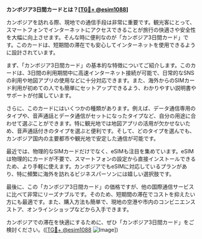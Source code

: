 **カンボジア3日間カードとは？[[TG💪+ @esim1088](https://t.me/s/esim1088)]**

カンボジアを訪れる際、現地での通信手段は非常に重要です。観光客にとって、スマートフォンでインターネットにアクセスできることが旅行の快適さや安全性を大幅に向上させます。そんな時に便利なのが「カンボジア3日間カード」です。このカードは、短期間の滞在でも安心してインターネットを使用できるように設計されています。

まず、「カンボジア3日間カード」の基本的な特徴についてご紹介します。このカードは、3日間の利用期間中に高速インターネット接続が可能で、日常的なSNSの利用や地図アプリの使用などに十分対応できます。また、海外からのSIMカード利用が初めての人でも簡単にセットアップできるよう、わかりやすい説明書やサポートが付属しています。

さらに、このカードにはいくつかの種類があります。例えば、データ通信専用のタイプや、音声通話とデータ通信がセットになったタイプなど、自分の用途に合わせて選ぶことができます。特に観光地では地図アプリの活用が欠かせないため、音声通話付きのタイプを選ぶと便利です。そして、どのタイプを選んでも、カンボジア国内の主要都市や観光地で安定した通信が可能です。

最近では、物理的なSIMカードだけでなく、eSIMも注目を集めています。eSIMは物理的にカードが不要で、スマートフォンの設定から直接インストールできるため、より手軽に使えます。カンボジアでもeSIMに対応しているプランがあり、特に頻繁に海外を訪れるビジネスパーソンには嬉しい選択肢です。

最後に、この「カンボジア3日間カード」の価格ですが、他の国際通信サービスに比べて非常にリーズナブルです。そのため、短期間の滞在でコストを抑えたい方にも最適です。また、購入方法も簡単で、現地の空港や市内のコンビニエンスストア、オンラインショップなどから入手できます。

カンボジアでの滞在を快適にするために、ぜひ「カンボジア3日間カード」をご検討ください。([[TG💪+ @esim1088](https://t.me/s/esim1088) ![Image](https://i.postimg.cc/Y0z9fWf4/image.png)])